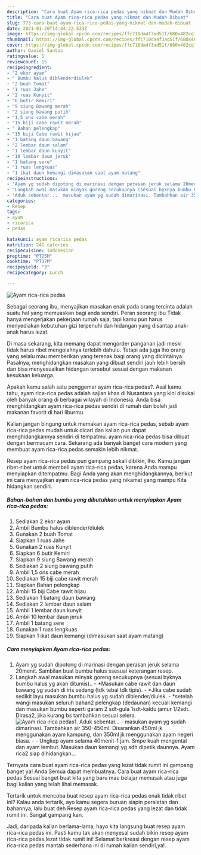 ```yaml
---
description: "Cara buat Ayam rica-rica pedas yang nikmat dan Mudah Dibuat"
title: "Cara buat Ayam rica-rica pedas yang nikmat dan Mudah Dibuat"
slug: 773-cara-buat-ayam-rica-rica-pedas-yang-nikmat-dan-mudah-dibuat
date: 2021-01-20T14:44:22.533Z
image: https://img-global.cpcdn.com/recipes/ffc710da4f3ad51f/680x482cq70/ayam-rica-rica-pedas-foto-resep-utama.jpg
thumbnail: https://img-global.cpcdn.com/recipes/ffc710da4f3ad51f/680x482cq70/ayam-rica-rica-pedas-foto-resep-utama.jpg
cover: https://img-global.cpcdn.com/recipes/ffc710da4f3ad51f/680x482cq70/ayam-rica-rica-pedas-foto-resep-utama.jpg
author: Daniel Santos
ratingvalue: 5
reviewcount: 15
recipeingredient:
- "2 ekor ayam"
- " Bumbu halus diblenderdiulek"
- "2 buah Tomat"
- "1 ruas Jahe"
- "2 ruas Kunyit"
- "6 butir Kemiri"
- "9 siung Bawang merah"
- "2 siung bawang putih"
- "1,5 ons cabe merah"
- "15 biji cabe rawit merah"
- " Bahan pelengkap"
- "15 biji Cabe rawit hijau"
- "1 batang daun bawang"
- "2 lembar daun salam"
- "1 lembar daun kunyit"
- "10 lembar daun jeruk"
- "1 batang sere"
- "1 ruas lengkuas"
- "1 ikat daun kemangi dimasukan saat ayam matang"
recipeinstructions:
- "Ayam yg sudah dipotong di marinasi dengan perasan jeruk selama 20menit. Sambilan buat bumbu halus ssesuai keterangan resep."
- "Langkah awal masukan minyak goreng secukupnya (sesuai byknya bumbu halus yg akan ditumis).. *Masukan cabe rawit dan daun bawang yg sudah di iris sedang (tdk tebal tdk tipis).  *Jika cabe sudah sedikit layu masukan bumbu halus yg sudah diblender/diulek. *setelah wangi masukan seluruh bahan2 pelengkap (dedaunan) kecuali kemangi dan masukan bumbu seperti garam 2 sdt-gula 1sdt-kaldu jamur 1/2sdt. Dirasa2, jika kurang bs tambahkan sesuai selera."
- "Aduk sebentar...  masukan ayam yg sudah dimarinasi. Tambahkan air 350-450ml. Disarankan 450ml jk menggunakan ayam kampung, dan 350ml jk menggunakan ayam negeri biasa.   Ungkep ayam selama 40menit-1 jam. Smpe kuah mengental dan ayam lembut. Masukan daun kemangi yg sdh dipetik daunnya. Ayam rica2 siap dihidangkan..."
categories:
- Resep
tags:
- ayam
- ricarica
- pedas

katakunci: ayam ricarica pedas 
nutrition: 241 calories
recipecuisine: Indonesian
preptime: "PT25M"
cooktime: "PT37M"
recipeyield: "3"
recipecategory: Lunch

---
```



![Ayam rica-rica pedas](https://img-global.cpcdn.com/recipes/ffc710da4f3ad51f/680x482cq70/ayam-rica-rica-pedas-foto-resep-utama.jpg)

Sebagai seorang ibu, menyajikan masakan enak pada orang tercinta adalah suatu hal yang memuaskan bagi anda sendiri. Peran seorang ibu Tidak hanya mengerjakan pekerjaan rumah saja, tapi kamu pun harus menyediakan kebutuhan gizi terpenuhi dan hidangan yang disantap anak-anak harus lezat.

Di masa  sekarang, kita memang dapat mengorder panganan jadi meski tidak harus ribet mengolahnya terlebih dahulu. Tetapi ada juga lho orang yang selalu mau memberikan yang terenak bagi orang yang dicintainya. Pasalnya, menghidangkan masakan yang dibuat sendiri jauh lebih bersih dan bisa menyesuaikan hidangan tersebut sesuai dengan makanan kesukaan keluarga. 



Apakah kamu salah satu penggemar ayam rica-rica pedas?. Asal kamu tahu, ayam rica-rica pedas adalah sajian khas di Nusantara yang kini disukai oleh banyak orang di berbagai wilayah di Indonesia. Anda bisa menghidangkan ayam rica-rica pedas sendiri di rumah dan boleh jadi makanan favorit di hari liburmu.

Kalian jangan bingung untuk memakan ayam rica-rica pedas, sebab ayam rica-rica pedas mudah untuk dicari dan kalian pun dapat menghidangkannya sendiri di tempatmu. ayam rica-rica pedas bisa dibuat dengan bermacam cara. Sekarang ada banyak banget cara modern yang membuat ayam rica-rica pedas semakin lebih nikmat.

Resep ayam rica-rica pedas pun gampang sekali dibikin, lho. Kamu jangan ribet-ribet untuk membeli ayam rica-rica pedas, karena Anda mampu menyiapkan ditempatmu. Bagi Anda yang akan menghidangkannya, berikut ini cara menyajikan ayam rica-rica pedas yang nikamat yang mampu Kita hidangkan sendiri.

<!--inarticleads1-->

##### Bahan-bahan dan bumbu yang dibutuhkan untuk menyiapkan Ayam rica-rica pedas:

1. Sediakan 2 ekor ayam
1. Ambil  Bumbu halus diblender/diulek
1. Gunakan 2 buah Tomat
1. Siapkan 1 ruas Jahe
1. Gunakan 2 ruas Kunyit
1. Siapkan 6 butir Kemiri
1. Siapkan 9 siung Bawang merah
1. Sediakan 2 siung bawang putih
1. Ambil 1,5 ons cabe merah
1. Sediakan 15 biji cabe rawit merah
1. Siapkan  Bahan pelengkap
1. Ambil 15 biji Cabe rawit hijau
1. Sediakan 1 batang daun bawang
1. Sediakan 2 lembar daun salam
1. Ambil 1 lembar daun kunyit
1. Ambil 10 lembar daun jeruk
1. Ambil 1 batang sere
1. Gunakan 1 ruas lengkuas
1. Siapkan 1 ikat daun kemangi (dimasukan saat ayam matang)




<!--inarticleads2-->

##### Cara menyiapkan Ayam rica-rica pedas:

1. Ayam yg sudah dipotong di marinasi dengan perasan jeruk selama 20menit. Sambilan buat bumbu halus ssesuai keterangan resep.
1. Langkah awal masukan minyak goreng secukupnya (sesuai byknya bumbu halus yg akan ditumis).. - *Masukan cabe rawit dan daun bawang yg sudah di iris sedang (tdk tebal tdk tipis).  - *Jika cabe sudah sedikit layu masukan bumbu halus yg sudah diblender/diulek. - *setelah wangi masukan seluruh bahan2 pelengkap (dedaunan) kecuali kemangi dan masukan bumbu seperti garam 2 sdt-gula 1sdt-kaldu jamur 1/2sdt. Dirasa2, jika kurang bs tambahkan sesuai selera.
<img src="//assets-global.cpcdn.com/assets/icons/button_play-2c75c40dde080a61004c1f40b05d8f140eaff45d7e9e6481dc71c63d2e7c4909.png" alt="Ayam rica-rica pedas">1. Aduk sebentar...  - masukan ayam yg sudah dimarinasi. Tambahkan air 350-450ml. Disarankan 450ml jk menggunakan ayam kampung, dan 350ml jk menggunakan ayam negeri biasa.  -  - Ungkep ayam selama 40menit-1 jam. Smpe kuah mengental dan ayam lembut. Masukan daun kemangi yg sdh dipetik daunnya. Ayam rica2 siap dihidangkan...




Ternyata cara buat ayam rica-rica pedas yang lezat tidak rumit ini gampang banget ya! Anda Semua dapat membuatnya. Cara buat ayam rica-rica pedas Sesuai banget buat kita yang baru mau belajar memasak atau juga bagi kalian yang telah lihai memasak.

Tertarik untuk mencoba buat resep ayam rica-rica pedas enak tidak ribet ini? Kalau anda tertarik, ayo kamu segera buruan siapin peralatan dan bahannya, lalu buat deh Resep ayam rica-rica pedas yang lezat dan tidak rumit ini. Sangat gampang kan. 

Jadi, daripada kalian berlama-lama, hayo kita langsung buat resep ayam rica-rica pedas ini. Pasti kamu tak akan menyesal sudah bikin resep ayam rica-rica pedas lezat tidak rumit ini! Selamat berkreasi dengan resep ayam rica-rica pedas mantab sederhana ini di rumah kalian sendiri,ya!.

